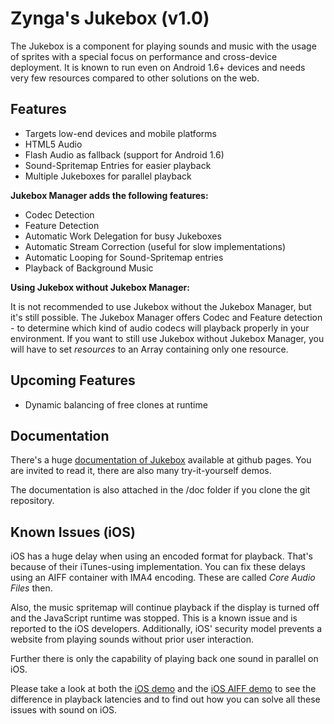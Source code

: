 
Zynga's Jukebox (v1.0)
======================

The Jukebox is a component for playing sounds and music with the usage of sprites with a special
focus on performance and cross-device deployment. It is known to run even on Android 1.6+ devices
and needs very few resources compared to other solutions on the web.


Features
--------

* Targets low-end devices and mobile platforms
* HTML5 Audio
* Flash Audio as fallback (support for Android 1.6)
* Sound-Spritemap Entries for easier playback
* Multiple Jukeboxes for parallel playback



**Jukebox Manager adds the following features:**

* Codec Detection
* Feature Detection
* Automatic Work Delegation for busy Jukeboxes
* Automatic Stream Correction (useful for slow implementations)
* Automatic Looping for Sound-Spritemap entries
* Playback of Background Music

**Using Jukebox without Jukebox Manager:**

It is not recommended to use Jukebox without the Jukebox Manager, but it's still possible.
The Jukebox Manager offers Codec and Feature detection - to determine which kind of audio codecs will playback properly
in your environment. If you want to still use Jukebox without Jukebox Manager, you will have to set *resources* to
an Array containing only one resource.


Upcoming Features
-----------------

* Dynamic balancing of free clones at runtime


Documentation
-------------

There's a huge [documentation of Jukebox](http://zynga.github.com/jukebox/) available at github pages.
You are invited to read it, there are also many try-it-yourself demos.

The documentation is also attached in the /doc folder if you clone the git repository.


Known Issues (iOS)
------------------

iOS has a huge delay when using an encoded format for playback. That's because of their iTunes-using implementation.
You can fix these delays using an AIFF container with IMA4 encoding. These are called *Core Audio Files* then.

Also, the music spritemap will continue playback if the display is turned off and the JavaScript runtime was stopped.
This is a known issue and is reported to the iOS developers. Additionally, iOS' security model prevents a website from
playing sounds without prior user interaction.

Further there is only the capability of playing back one sound in parallel on iOS.

Please take a look at both the [iOS demo](http://zynga.github.com/jukebox/demo/ios.html) and the
[iOS AIFF demo](http://zynga.github.com/jukebox/demo/ios-aiff.html) to see the difference in playback latencies and to
find out how you can solve all these issues with sound on iOS.

